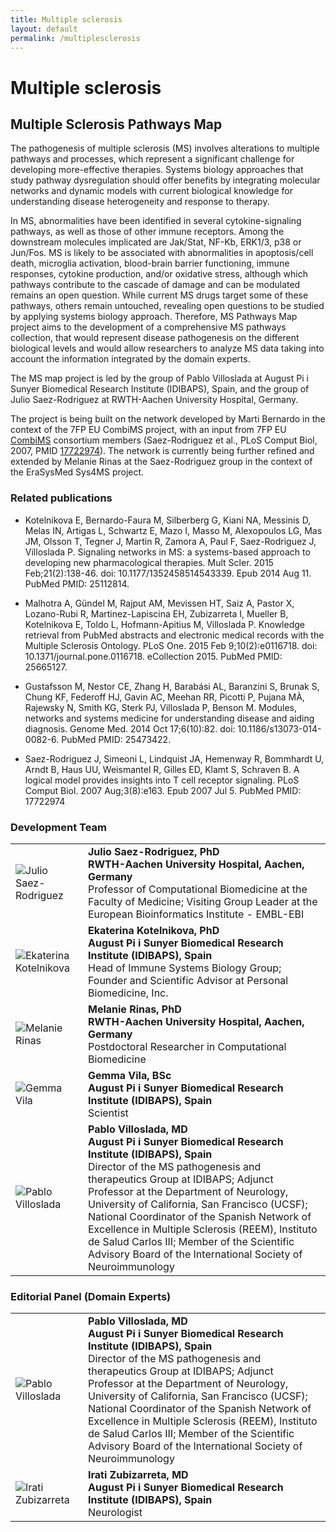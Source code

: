 ```yaml
---
title: Multiple sclerosis
layout: default
permalink: /multiplesclerosis
---
```


<h1 id="projects">Multiple sclerosis</h1>
<h2 id="projects">Multiple Sclerosis Pathways Map</h2>

<p>The pathogenesis of multiple sclerosis (MS) involves alterations to multiple pathways and processes, which represent a significant challenge for developing more-effective therapies. Systems biology approaches that study pathway dysregulation should offer benefits by integrating molecular networks and dynamic models with current biological knowledge for understanding disease heterogeneity and response to therapy.</p>

<p>In MS, abnormalities have been identified in several cytokine-signaling pathways, as well as those of other immune receptors. Among the downstream molecules implicated are Jak/Stat, NF-Kb, ERK1/3, p38 or Jun/Fos. MS is likely to be associated with abnormalities in apoptosis/cell death, microglia activation, blood-brain barrier functioning, immune responses, cytokine production, and/or oxidative stress, although which pathways contribute to the cascade of damage and can be modulated remains an open question. While current MS drugs target some of these pathways, others remain untouched, revealing open questions to be studied by applying systems biology approach. Therefore, MS Pathways Map project aims to the development of a comprehensive MS pathways collection, that would represent disease pathogenesis on the different biological levels and would allow researchers to analyze MS data taking into account the information integrated by the domain experts.</p>

<p>The MS map project is led by the group of Pablo Villoslada at August Pi i Sunyer Biomedical Research Institute (IDIBAPS), Spain, and the group of Julio Saez-Rodriguez at RWTH-Aachen University Hospital, Germany.</p>

<p>The project is being built on the network developed by Marti Bernardo in the context of the 7FP EU CombiMS project, with an input from 7FP EU <a href="http://www.combims.eu/" target="_blank">CombiMS</a> consortium members (Saez-Rodriguez et al., PLoS Comput Biol, 2007, PMID <a href="https://www.ncbi.nlm.nih.gov/pubmed/17722974" target="_blank">17722974</a>). The network is currently being further refined and extended by Melanie Rinas at the Saez-Rodriguez group in the context of the EraSysMed Sys4MS project.</p>

<h3 id="publications">Related publications</h3>

<ul>
<li>
<p>Kotelnikova E, Bernardo-Faura M, Silberberg G, Kiani NA, Messinis D, Melas IN, Artigas L, Schwartz E, Mazo I, Masso M, Alexopoulos LG, Mas JM, Olsson T, Tegner  J, Martin R, Zamora A, Paul F, Saez-Rodriguez J, Villoslada P. Signaling networks in MS: a systems-based approach to developing new pharmacological therapies. Mult Scler. 2015 Feb;21(2):138-46. doi: 10.1177/1352458514543339. Epub 2014 Aug 11. PubMed PMID: 25112814.</p>
</li>
<li>
<p>Malhotra A, Gündel M, Rajput AM, Mevissen HT, Saiz A, Pastor X, Lozano-Rubi R, Martinez-Lapiscina EH, Zubizarreta I, Mueller B, Kotelnikova E, Toldo L, Hofmann-Apitius M, Villoslada P. Knowledge retrieval from PubMed abstracts and electronic medical records with the Multiple Sclerosis Ontology. PLoS One. 2015 Feb 9;10(2):e0116718. doi: 10.1371/journal.pone.0116718. eCollection 2015. PubMed PMID: 25665127.</p>
</li>
<li>
<p>Gustafsson M, Nestor CE, Zhang H, Barabási AL, Baranzini S, Brunak S, Chung KF, Federoff HJ, Gavin AC, Meehan RR, Picotti P, Pujana MÀ, Rajewsky N, Smith KG, Sterk PJ, Villoslada P, Benson M. Modules, networks and systems medicine for understanding disease and aiding diagnosis. Genome Med. 2014 Oct 17;6(10):82. doi: 10.1186/s13073-014-0082-6. PubMed PMID: 25473422.</p>
</li>
<li>
<p>Saez-Rodriguez J, Simeoni L, Lindquist JA, Hemenway R, Bommhardt U, Arndt B, Haus UU, Weismantel R, Gilles ED, Klamt S, Schraven B. A logical model provides insights into T cell receptor signaling. PLoS Comput Biol. 2007 Aug;3(8):e163. Epub 2007 Jul 5. PubMed PMID: 17722974</p>
</li>
</ul>

<h3 id="developersteam">Development Team</h3>

<table>
<tr>
<td style="width: 100px;"><img src="../images/team/JulioSaezRodriguez.jpg" alt="Julio Saez-Rodriguez" /></td>
<td><strong>Julio Saez-Rodriguez, PhD</strong><br />
<strong>RWTH-Aachen University Hospital, Aachen, Germany</strong><br />
Professor of Computational Biomedicine at the Faculty of Medicine; Visiting Group Leader at the European Bioinformatics Institute - EMBL-EBI</td>
</tr>
<tr>
<td style="width: 100px;"><img src="../images/team/EkatrinaKotelnikova.jpg" alt="Ekaterina Kotelnikova" /></td>
<td><strong>Ekaterina Kotelnikova, PhD</strong><br /><strong>August Pi i Sunyer Biomedical Research Institute (IDIBAPS), Spain</strong><br />Head of Immune Systems Biology Group; Founder and Scientific Advisor at Personal Biomedicine, Inc.</td>
</tr>
<tr>
<td><img src="../images/team/MelanieRinas.jpg" alt="Melanie Rinas" /></td>
<td><strong>Melanie Rinas, PhD</strong><br />
<strong>RWTH-Aachen University Hospital, Aachen, Germany</strong><br />
Postdoctoral Researcher in Computational Biomedicine</td>
</tr>  
<tr>
<td><img src="../images/team/GemmaVila.jpg" alt="Gemma Vila" /></td>
<td><strong>Gemma Vila, BSc</strong><br /><strong>August Pi i Sunyer Biomedical Research Institute (IDIBAPS), Spain</strong><br />
Scientist</td>
</tr>
<tr>
<td style="width: 100px;"><img src="../images/team/PabloVilloslada.jpg" alt="Pablo Villoslada" /></td>
<td><strong>Pablo Villoslada, MD</strong><br /><strong>August Pi i Sunyer Biomedical Research Institute (IDIBAPS), Spain</strong><br />
Director of the MS pathogenesis and therapeutics Group at IDIBAPS; Adjunct Professor at the Department of Neurology, University of California, San Francisco (UCSF); National Coordinator of the Spanish Network of Excellence in Multiple Sclerosis (REEM), Instituto de Salud Carlos III; Member of the Scientific Advisory Board of the International Society of Neuroimmunology</td>
</tr>
</table>

<h3 id="editorscommittee">Editorial Panel (Domain Experts)</h3>

<table>
<tr>
<td style="width: 100px;"><img src="../images/team/PabloVilloslada.jpg" alt="Pablo Villoslada" /></td>
<td><strong>Pablo Villoslada, MD</strong><br /><strong>August Pi i Sunyer Biomedical Research Institute (IDIBAPS), Spain</strong><br />
Director of the MS pathogenesis and therapeutics Group at IDIBAPS; Adjunct Professor at the Department of Neurology, University of California, San Francisco (UCSF); National Coordinator of the Spanish Network of Excellence in Multiple Sclerosis (REEM), Instituto de Salud Carlos III; Member of the Scientific Advisory Board of the International Society of Neuroimmunology</td>
</tr>
<tr>
<td><img src="../images/team/IratiZubizarreta.jpg" alt="Irati Zubizarreta" /></td>
<td><strong>Irati Zubizarreta, MD</strong><br /><strong>August Pi i Sunyer Biomedical Research Institute (IDIBAPS), Spain</strong><br />
Neurologist</td>
</tr>
</table>

